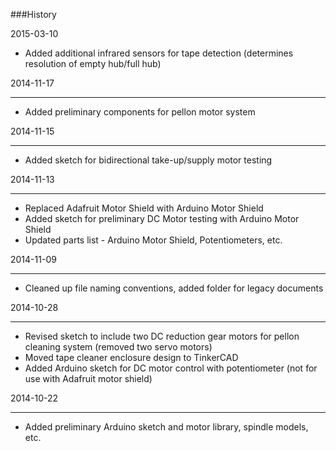 ###History


2015-03-10

+ Added additional infrared sensors for tape detection (determines resolution of empty hub/full hub)

2014-11-17

-----

+ Added preliminary components for pellon motor system

2014-11-15

-----

+ Added sketch for bidirectional take-up/supply motor testing

2014-11-13

-----

+ Replaced Adafruit Motor Shield with Arduino Motor Shield
+ Added sketch for preliminary DC Motor testing with Arduino Motor Shield
+ Updated parts list - Arduino Motor Shield, Potentiometers, etc. 


2014-11-09

-----

+ Cleaned up file naming conventions, added folder for legacy documents


2014-10-28

-----

+ Revised sketch to include two DC reduction gear motors for pellon cleaning system (removed two servo motors)
+ Moved tape cleaner enclosure design to TinkerCAD
+ Added Arduino sketch for DC motor control with potentiometer (not for use with Adafruit motor shield)



2014-10-22

-----

+ Added preliminary Arduino sketch and motor library, spindle models, etc.
